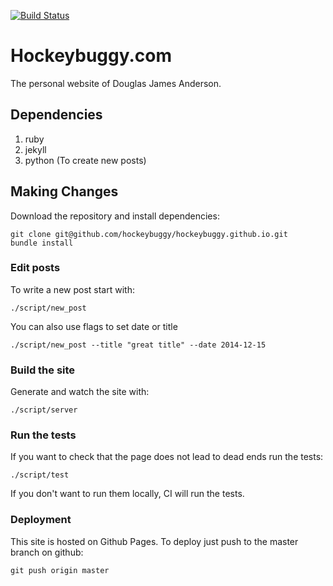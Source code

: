 
[![Build Status](https://travis-ci.org/hockeybuggy/hockeybuggy.github.io.svg?branch=master)](https://travis-ci.org/hockeybuggy/hockeybuggy.github.io)

# Hockeybuggy.com

The personal website of Douglas James Anderson.

## Dependencies

1. ruby
2. jekyll
3. python (To create new posts)

## Making Changes

Download the repository and install dependencies:

    git clone git@github.com/hockeybuggy/hockeybuggy.github.io.git
    bundle install

### Edit posts

To write a new post start with:

    ./script/new_post

You can also use flags to set date or title

    ./script/new_post --title "great title" --date 2014-12-15

### Build the site

Generate and watch the site with:

    ./script/server

### Run the tests

If you want to check that the page does not lead to dead ends run the tests:

    ./script/test

If you don't want to run them locally, CI will run the tests.

### Deployment

This site is hosted on Github Pages. To deploy just push to the master branch on github:

    git push origin master

